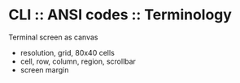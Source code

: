 # CLI :: ANSI codes :: Terminology

Terminal screen as canvas
- resolution, grid, 80x40 cells
- cell, row, column, region, scrollbar
- screen margin
